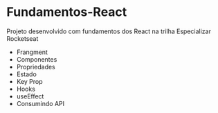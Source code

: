 # Fundamentos-React
Projeto desenvolvido com fundamentos dos React na trilha Especializar Rocketseat

- Frangment
- Componentes
- Propriedades
- Estado
- Key Prop 
- Hooks
- useEffect
- Consumindo API
